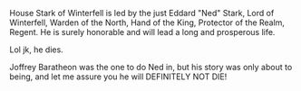House Stark of Winterfell is led by the just Eddard "Ned" Stark, Lord of
Winterfell, Warden of the North, Hand of the King, Protector of the Realm,
Regent.  He is surely honorable and will lead a long and prosperous life.

Lol jk, he dies.

Joffrey Baratheon was the one to do Ned in, but his story was only about to being, and let me assure you he will DEFINITELY NOT DIE!
